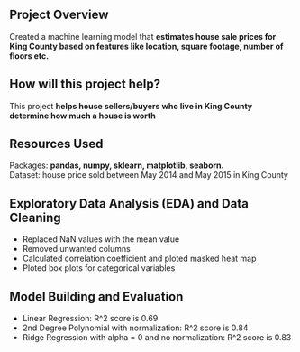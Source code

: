 ## Project Overview
Created a machine learning model that **estimates house sale prices for King County based on features like location, square footage, number of floors etc.**<br/>

## How will this project help?
This project **helps house sellers/buyers who live in King County determine how much a house is worth**

## Resources Used
Packages: **pandas, numpy, sklearn, matplotlib, seaborn.**<br/>
Dataset: house price sold between May 2014 and May 2015 in King County

## Exploratory Data Analysis (EDA) and Data Cleaning
* Replaced NaN values with the mean value
* Removed unwanted columns
* Calculated correlation coefficient and ploted masked heat map
* Ploted box plots for categorical variables

## Model Building and Evaluation
* Linear Regression: R^2 score is 0.69
* 2nd Degree Polynomial with normalization: R^2 score is 0.84
* Ridge Regression with alpha = 0 and no normalization: R^2 score is 0.83

